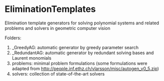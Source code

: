 # EliminationTemplates
Elimination template generators for solving polynomial systems and related problems and solvers in geometric computer vision

Folders:

1) _GreedyAG: automatic generator by greedy parameter search
2) _RedundantAG: automatic generator by redundant solving bases and Laurent monomials
3) problems: minimal problem formulations (some formulations were adapted from http://people.inf.ethz.ch/vlarsson/misc/autogen_v0_5.zip)
4) solvers: collection of state-of-the-art solvers

